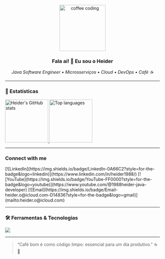 <p align="center">
  <img src="https://media.giphy.com/media/3o7TKtnuHOHHUjR38Y/giphy.gif" alt="coffee coding" width="150"/>
</p>

<h3 align="center">Fala aí! 👋 Eu sou o <b>Heider</b></h3>
<p align="center">
  <em>Java Software Engineer • Microsserviços • Cloud • DevOps • Café ☕</em>
</p>

---

<h3 align="left">🚀 Estatísticas</h3>
<div align="left">
  <a href="https://github.com/heider1988">
    <!-- GitHub Stats -->
    <img height="140" src="https://github-readme-stats.vercel.app/api?username=heider1988&show_icons=true&theme=dark&count_private=true" alt="Heider's GitHub stats"/>
    <!-- Top Languages -->
    <img height="140" src="https://github-readme-stats.vercel.app/api/top-langs/?username=heider1988&layout=compact&theme=dark" alt="Top languages"/>
  </a>
</div>

---

<h3 align="left">Connect with me</h3>
[![LinkedIn](https://img.shields.io/badge/LinkedIn-0A66C2?style=for-the-badge&logo=linkedin)](https://www.linkedin.com/in/heider1988/)  
[![YouTube](https://img.shields.io/badge/YouTube-FF0000?style=for-the-badge&logo=youtube)](https://www.youtube.com/@1988heider-java-developer)  
[![Email](https://img.shields.io/badge/Email-heider.o@icloud.com-D14836?style=for-the-badge&logo=gmail)](mailto:heider.o@icloud.com)

---

<h3 align="left">🛠️ Ferramentas & Tecnologias</h3>
<p align="left">
  <img src="https://skillicons.dev/icons?i=java,springboot,spring,git,githubactions,jenkins,docker,kubernetes,kafka,aws,azure,oracle,db2,sql&theme=dark" />
</p>

---

> “Café bom é como código limpo: essencial para um dia produtivo.” ☕🚀
